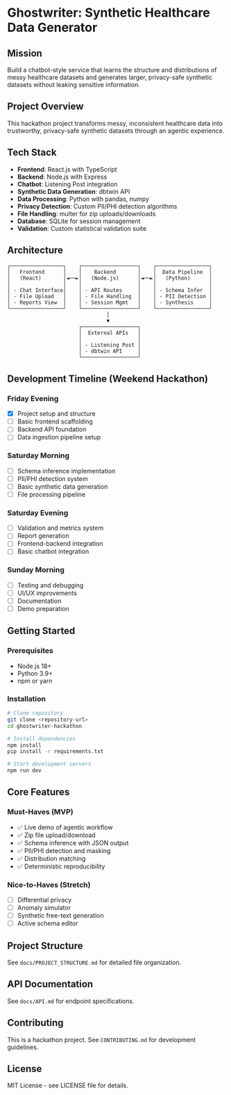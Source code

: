# Ghostwriter: Synthetic Healthcare Data Generator

## Mission
Build a chatbot-style service that learns the structure and distributions of messy healthcare datasets and generates larger, privacy-safe synthetic datasets without leaking sensitive information.

## Project Overview
This hackathon project transforms messy, inconsistent healthcare data into trustworthy, privacy-safe synthetic datasets through an agentic experience.

## Tech Stack
- **Frontend**: React.js with TypeScript
- **Backend**: Node.js with Express
- **Chatbot**: Listening Post integration
- **Synthetic Data Generation**: dbtwin API
- **Data Processing**: Python with pandas, numpy
- **Privacy Detection**: Custom PII/PHI detection algorithms
- **File Handling**: multer for zip uploads/downloads
- **Database**: SQLite for session management
- **Validation**: Custom statistical validation suite

## Architecture
```
┌─────────────────┐    ┌──────────────────┐    ┌─────────────────┐
│   Frontend      │    │    Backend       │    │  Data Pipeline  │
│   (React)       │◄──►│   (Node.js)      │◄──►│   (Python)      │
│                 │    │                  │    │                 │
│ - Chat Interface│    │ - API Routes     │    │ - Schema Infer  │
│ - File Upload   │    │ - File Handling  │    │ - PII Detection │
│ - Reports View  │    │ - Session Mgmt   │    │ - Synthesis     │
└─────────────────┘    └──────────────────┘    └─────────────────┘
                                │
                                ▼
                       ┌──────────────────┐
                       │  External APIs   │
                       │                  │
                       │ - Listening Post │
                       │ - dbtwin API     │
                       └──────────────────┘
```

## Development Timeline (Weekend Hackathon)

### Friday Evening
- [x] Project setup and structure
- [ ] Basic frontend scaffolding
- [ ] Backend API foundation
- [ ] Data ingestion pipeline setup

### Saturday Morning
- [ ] Schema inference implementation
- [ ] PII/PHI detection system
- [ ] Basic synthetic data generation
- [ ] File processing pipeline

### Saturday Evening
- [ ] Validation and metrics system
- [ ] Report generation
- [ ] Frontend-backend integration
- [ ] Basic chatbot integration

### Sunday Morning
- [ ] Testing and debugging
- [ ] UI/UX improvements
- [ ] Documentation
- [ ] Demo preparation

## Getting Started

### Prerequisites
- Node.js 18+
- Python 3.9+
- npm or yarn

### Installation
```bash
# Clone repository
git clone <repository-url>
cd ghostwriter-hackathon

# Install dependencies
npm install
pip install -r requirements.txt

# Start development servers
npm run dev
```

## Core Features

### Must-Haves (MVP)
- ✅ Live demo of agentic workflow
- ✅ Zip file upload/download
- ✅ Schema inference with JSON output
- ✅ PII/PHI detection and masking
- ✅ Distribution matching
- ✅ Deterministic reproducibility

### Nice-to-Haves (Stretch)
- [ ] Differential privacy
- [ ] Anomaly simulator
- [ ] Synthetic free-text generation
- [ ] Active schema editor

## Project Structure
See `docs/PROJECT_STRUCTURE.md` for detailed file organization.

## API Documentation
See `docs/API.md` for endpoint specifications.

## Contributing
This is a hackathon project. See `CONTRIBUTING.md` for development guidelines.

## License
MIT License - see LICENSE file for details.
